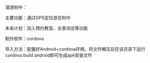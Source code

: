 漫游附中：

主要功能：通过GPS定位游览附中

未来计划：加入预约教室、全景浏览等功能

制作软件：cordova

导入方法：配置好Android+cordova环境，将文件解压后在该目录下运行cordova build android即可生成apk安装文件